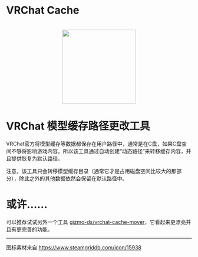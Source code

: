 # VRChat Cache
<div align="center">
	<br>
	<img src="./vrchat.ico" width="200" height="200">
</div>

# VRChat 模型缓存路径更改工具
VRChat官方将模型缓存等数据都保存在用户路径中，通常是在C盘，如果C盘空间不够将影响游戏内容。所以该工具通过自动创建“动态路径”来转移缓存内容，并且提供恢复为默认路径。

注意，该工具只会转移模型缓存目录（通常它才是占用磁盘空间比较大的那部分），除此之外的其他数据依然会保留在默认路径中。

# 或许……

可以推荐试试另外一个工具 [gizmo-ds/vrchat-cache-mover](https://github.com/gizmo-ds/vrchat-cache-mover)，它看起来更漂亮并且有更完善的功能。

---

图标素材来自 https://www.steamgriddb.com/icon/15938
